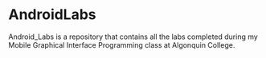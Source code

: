 # AndroidLabs
Android_Labs is a repository that contains all the labs completed during my Mobile Graphical Interface Programming class at Algonquin College. 
